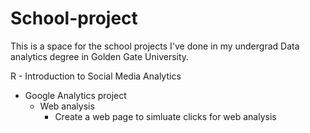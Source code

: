 # School-project
This is a space for the school projects I've done in my undergrad Data analytics degree in Golden Gate University.

R - Introduction to Social Media Analytics
+ Google Analytics project
  + Web analysis
    + Create a web page to simluate clicks for web analysis
